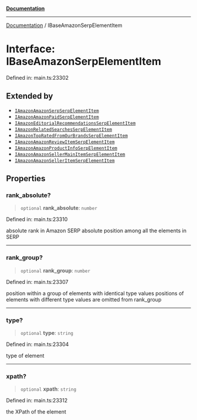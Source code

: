 [**Documentation**](../README.md)

***

[Documentation](../README.md) / IBaseAmazonSerpElementItem

# Interface: IBaseAmazonSerpElementItem

Defined in: main.ts:23302

## Extended by

- [`IAmazonAmazonSerpSerpElementItem`](IAmazonAmazonSerpSerpElementItem.md)
- [`IAmazonAmazonPaidSerpElementItem`](IAmazonAmazonPaidSerpElementItem.md)
- [`IAmazonEditorialRecommendationsSerpElementItem`](IAmazonEditorialRecommendationsSerpElementItem.md)
- [`IAmazonRelatedSearchesSerpElementItem`](IAmazonRelatedSearchesSerpElementItem.md)
- [`IAmazonTopRatedFromOurBrandsSerpElementItem`](IAmazonTopRatedFromOurBrandsSerpElementItem.md)
- [`IAmazonAmazonReviewItemSerpElementItem`](IAmazonAmazonReviewItemSerpElementItem.md)
- [`IAmazonAmazonProductInfoSerpElementItem`](IAmazonAmazonProductInfoSerpElementItem.md)
- [`IAmazonAmazonSellerMainItemSerpElementItem`](IAmazonAmazonSellerMainItemSerpElementItem.md)
- [`IAmazonAmazonSellerItemSerpElementItem`](IAmazonAmazonSellerItemSerpElementItem.md)

## Properties

### rank\_absolute?

> `optional` **rank\_absolute**: `number`

Defined in: main.ts:23310

absolute rank in Amazon SERP
absolute position among all the elements in SERP

***

### rank\_group?

> `optional` **rank\_group**: `number`

Defined in: main.ts:23307

position within a group of elements with identical type values
positions of elements with different type values are omitted from rank_group

***

### type?

> `optional` **type**: `string`

Defined in: main.ts:23304

type of element

***

### xpath?

> `optional` **xpath**: `string`

Defined in: main.ts:23312

the XPath of the element
